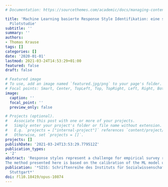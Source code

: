 ```yaml
---
# Documentation: https://sourcethemes.com/academic/docs/managing-content/

title: 'Machine Learning basierte Response Style Identifikation: eine simulations-statistische
  Pilotstudie'
subtitle: ''
summary: ''
authors:
- Thomas Krause
tags: []
categories: []
date: '2020-01-01'
lastmod: 2021-03-24T14:53:29+01:00
featured: false
draft: false

# Featured image
# To use, add an image named `featured.jpg/png` to your page's folder.
# Focal points: Smart, Center, TopLeft, Top, TopRight, Left, Right, BottomLeft, Bottom, BottomRight.
image:
  caption: ''
  focal_point: ''
  preview_only: false

# Projects (optional).
#   Associate this post with one or more of your projects.
#   Simply enter your project's folder or file name without extension.
#   E.g. `projects = ["internal-project"]` references `content/project/deep-learning/index.md`.
#   Otherwise, set `projects = []`.
projects: []
publishDate: '2021-03-24T13:53:29.779512Z'
publication_types:
- '2'
abstract: 'Response styles represent a challenge for empirical survey research. Response behavior which is not associated with the content of a survey question can not only influence proportional and average values but also distort model-based parameter estimation. In this pilot study we investigate whether machine learning (ML) methods can be used to construct an empirically based approach to a uniform identification of the most common response style patterns. This method could replace more complex control procedures, which can only find some patterns or are associated with considerable additional effort. Our approach could, therefore, be a more universal and practical option.
The method presented here is based on the calibration of the ML model using synthesized data that correspond to a formal definition of response styles (RS) and a proportion of empirical data (European Social Survey) which is not affected by RS. The trained model can then be applied to empirically collected data in order to reliably detect and process RS patterns in survey data. With error classification rates of 0.3 to 3.5 %, the results of this study suggest that our ML-based response style detection is a promising alternative to previous methods.'
publication: '*SISS: Schriftenreihe des Instituts für Sozialwissenschaften der Universität
  Stuttgart*'
doi: r̆l10.18419/opus-10874
---
```

